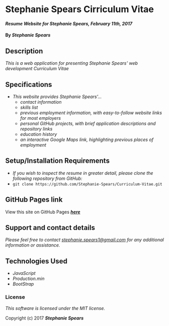 # Stephanie Spears Cirriculum Vitae #

#### _Resume Website for Stephanie Spears, February 11th, 2017_
#### By ***Stephanie Spears***

## Description

_This is a web application for presenting Stephanie Spears' *web development* Curriculum Vitae_

## Specifications

* _This website provides Stephanie Spears'..._
  * _contact information_
  * _skills list_
  * _previous employment information, with easy-to-follow website links for most employers_
  * _personal GitHub projects, with brief application descriptions and repository links_
  * _education history_
  * _an interactive Google Maps link, highlighting previous places of employment_

## Setup/Installation Requirements

* _If you wish to inspect the resume in greater detail, please clone the following repository from GitHub:_
* `git clone https://github.com/Stephanie-Spears/Curriculum-Vitae.git`

## GitHub Pages link

View this site on GitHub Pages ***[here](https://stephanie-spears.github.io/Curriculum-Vitae/)***

## Support and contact details

_Please feel free to contact stephanie.spears1@gmail.com for any additional information or assistance._

## Technologies Used

* _JavaScript_
* _Production.min_
* _BootStrap_

### License

*This software is licensed under the MIT license.*

Copyright (c) 2017 **_Stephanie Spears_**

